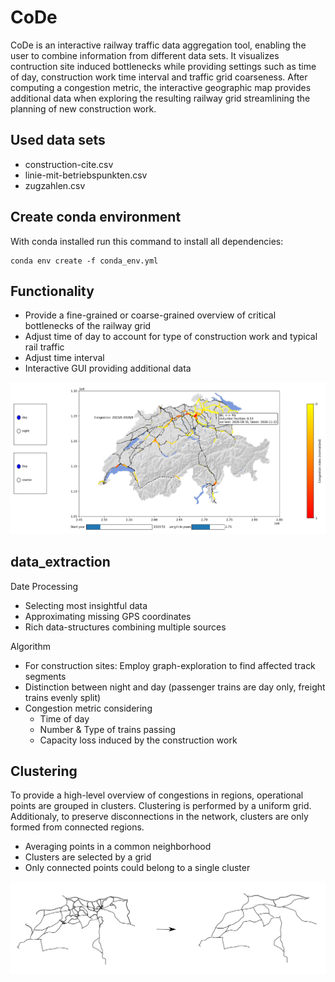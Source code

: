 # CoDe
CoDe is an interactive railway traffic data aggregation tool, enabling the user to combine information from different data sets. It visualizes contruction site induced bottlenecks while providing settings such as time of day, construction work time interval and traffic grid coarseness. After computing a congestion metric, the interactive geographic map provides additional data when exploring the resulting railway grid streamlining the planning of new construction work.

## Used data sets
 * construction-cite.csv
 * linie-mit-betriebspunkten.csv
 * zugzahlen.csv
 
## Create conda environment
With conda installed run this command to install all dependencies:
```
conda env create -f conda_env.yml
```

## Functionality

* Provide a fine-grained or coarse-grained overview of critical bottlenecks of the railway grid
* Adjust time of day to account for type of construction work and typical rail traffic
* Adjust time interval
* Interactive GUI providing additional data

![Alt](/img/GUI.png "Screenshot of the GUI")

## data_extraction
Date Processing
* Selecting most insightful data
* Approximating missing GPS coordinates
* Rich data-structures combining multiple sources


Algorithm
* For construction sites: Employ graph-exploration to find affected track segments
* Distinction between night and day (passenger trains are day only, freight trains evenly split)
* Congestion metric considering
    - Time of day
    - Number & Type of trains passing
    - Capacity loss induced by the construction work


## Clustering
To provide a high-level overview of congestions in regions, operational points are grouped in clusters. Clustering is performed by a uniform grid. Additionaly, to preserve disconnections in the network, clusters are only formed from connected regions.

* Averaging points in a common neighborhood
* Clusters are selected by a grid
* Only connected points could belong to a single cluster

![Alt](/img/Cluster.jpeg "Visualization of Clustering")
